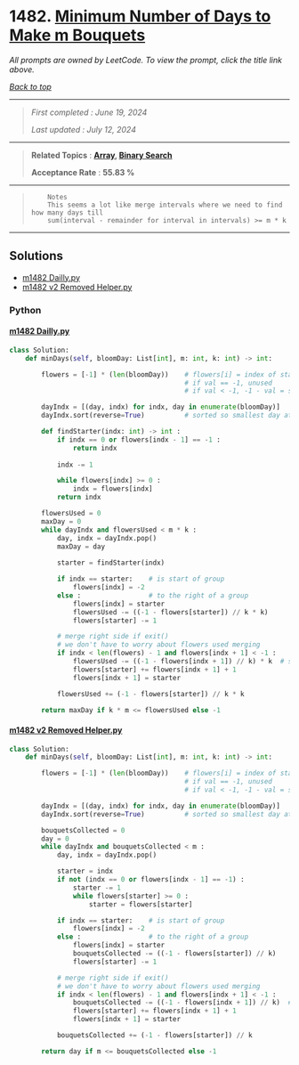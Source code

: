 # 1482. [Minimum Number of Days to Make m Bouquets](<https://leetcode.com/problems/minimum-number-of-days-to-make-m-bouquets>)

*All prompts are owned by LeetCode. To view the prompt, click the title link above.*

*[Back to top](<../README.md>)*

------

> *First completed : June 19, 2024*
>
> *Last updated : July 12, 2024*

------

> **Related Topics** : **[Array](<by_topic/Array.md>), [Binary Search](<by_topic/Binary Search.md>)**
>
> **Acceptance Rate** : **55.83 %**

------

> ``` 
>     Notes
>     This seems a lot like merge intervals where we need to find how many days till
>     sum(interval - remainder for interval in intervals) >= m * k
> ```
> 

------

## Solutions

- [m1482 Dailly.py](<../my-submissions/m1482 Dailly.py>)
- [m1482 v2 Removed Helper.py](<../my-submissions/m1482 v2 Removed Helper.py>)
### Python
#### [m1482 Dailly.py](<../my-submissions/m1482 Dailly.py>)
```Python
class Solution:
    def minDays(self, bloomDay: List[int], m: int, k: int) -> int:

        flowers = [-1] * (len(bloomDay))    # flowers[i] = index of start of group
                                            # if val == -1, unused
                                            # if val < -1, -1 - val = size of grouping

        dayIndx = [(day, indx) for indx, day in enumerate(bloomDay)]
        dayIndx.sort(reverse=True)          # sorted so smallest day at top to pop

        def findStarter(indx: int) -> int :
            if indx == 0 or flowers[indx - 1] == -1 :
                return indx
            
            indx -= 1

            while flowers[indx] >= 0 :
                indx = flowers[indx]
            return indx

        flowersUsed = 0
        maxDay = 0
        while dayIndx and flowersUsed < m * k :
            day, indx = dayIndx.pop()
            maxDay = day
            
            starter = findStarter(indx)

            if indx == starter:    # is start of group
                flowers[indx] = -2
            else :                 # to the right of a group
                flowers[indx] = starter
                flowersUsed -= ((-1 - flowers[starter]) // k * k)
                flowers[starter] -= 1

            # merge right side if exit()
            # we don't have to worry about flowers used merging
            if indx < len(flowers) - 1 and flowers[indx + 1] < -1 :
                flowersUsed -= ((-1 - flowers[indx + 1]) // k) * k  # subtract right group
                flowers[starter] += flowers[indx + 1] + 1
                flowers[indx + 1] = starter

            flowersUsed += (-1 - flowers[starter]) // k * k

        return maxDay if k * m <= flowersUsed else -1

```

#### [m1482 v2 Removed Helper.py](<../my-submissions/m1482 v2 Removed Helper.py>)
```Python
class Solution:
    def minDays(self, bloomDay: List[int], m: int, k: int) -> int:

        flowers = [-1] * (len(bloomDay))    # flowers[i] = index of start of group
                                            # if val == -1, unused
                                            # if val < -1, -1 - val = size of grouping

        dayIndx = [(day, indx) for indx, day in enumerate(bloomDay)]
        dayIndx.sort(reverse=True)          # sorted so smallest day at top to pop

        bouquetsCollected = 0
        day = 0
        while dayIndx and bouquetsCollected < m :
            day, indx = dayIndx.pop()

            starter = indx
            if not (indx == 0 or flowers[indx - 1] == -1) :
                starter -= 1
                while flowers[starter] >= 0 :
                    starter = flowers[starter]

            if indx == starter:    # is start of group
                flowers[indx] = -2
            else :                 # to the right of a group
                flowers[indx] = starter
                bouquetsCollected -= ((-1 - flowers[starter]) // k)
                flowers[starter] -= 1

            # merge right side if exit()
            # we don't have to worry about flowers used merging
            if indx < len(flowers) - 1 and flowers[indx + 1] < -1 :
                bouquetsCollected -= ((-1 - flowers[indx + 1]) // k)  # subtract right group
                flowers[starter] += flowers[indx + 1] + 1
                flowers[indx + 1] = starter

            bouquetsCollected += (-1 - flowers[starter]) // k

        return day if m <= bouquetsCollected else -1

```

